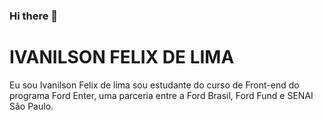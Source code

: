 ### Hi there 👋
# IVANILSON FELIX DE LIMA
Eu sou Ivanilson Felix de lima sou estudante do curso de Front-end do programa Ford Enter, uma parceria entre a Ford Brasil, Ford Fund e SENAI São Paulo.
